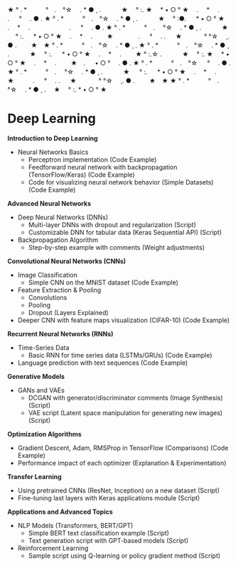★ ° . *　　　°　.　°☆ 　. * ● ¸ 
. 　　　★ 　° :. ★　 * • ○ ° ★　 
.　 * 　.　 　　　　　. 　 
° 　. ● . ★ ° . *　　　°　.　°☆ 
　. * ● ¸ . 　　　★ 　° :●. 　 * 
• ○ ° ★　 .　 * 　.　 　　　　　.
 　 ° 　. ● . ★ ° . *　　　°　.　
°☆ 　. * ● ¸ . 　　　★ 　
° :. 　 * • ○ ° ★　 .　 * 　.　 
　★　　　　. 　 ° 　.  . 　    ★　 　　
° °☆ 　¸. ● . 　　★　★ 
° . *　　　°　.　°☆ 　. * ● ¸ . 
★ ° . *　　　°　.　°☆ 　. * ● ¸ 
. 　　　★ 　° :. 　 * • ○ ° ★　 
.　 * 　.　 　★     ° :.☆
. 　　　★ 　° :. ★　 * • ○ ° ★　 
.　 * 　.　 　★　. 　 • ○ 
° 　. ● . ★ ° . *　　　°　.　°☆ 
 　 ° 　. ● . ★ ° . *　　　°　.　
°☆ 　. * ● ¸ . 　　　★ 　
° :. 　 * • ○ ° ★　 .　 * 　.　 
　★　　　. 　 ° 　.  . 　   ★　 　　
° °☆ 　¸. ● . 　　★　★ 
★ ° . *　　　°　.　°☆ 　. * ● ¸ 
. 　★ 　° :. * • ○ ° ★ 
# Deep Learning

**Introduction to Deep Learning**
* Neural Networks Basics
    * Perceptron implementation (Code Example)
    * Feedforward neural network with backpropagation (TensorFlow/Keras) (Code Example)
    * Code for visualizing neural network behavior (Simple Datasets) (Code Example)

**Advanced Neural Networks**
* Deep Neural Networks (DNNs)
    * Multi-layer DNNs with dropout and regularization (Script)
    * Customizable DNN for tabular data (Keras Sequential API) (Script)
* Backpropagation Algorithm
    * Step-by-step example with comments (Weight adjustments)

**Convolutional Neural Networks (CNNs)**
* Image Classification
    * Simple CNN on the MNIST dataset (Code Example)
* Feature Extraction & Pooling
    * Convolutions
    * Pooling
    * Dropout (Layers Explained)
* Deeper CNN with feature maps visualization (CIFAR-10) (Code Example)

**Recurrent Neural Networks (RNNs)**
* Time-Series Data
    * Basic RNN for time series data (LSTMs/GRUs) (Code Example)
* Language prediction with text sequences (Code Example)

**Generative Models**
* GANs and VAEs
    * DCGAN with generator/discriminator comments (Image Synthesis) (Script)
    * VAE script (Latent space manipulation for generating new images) (Script)

**Optimization Algorithms**
* Gradient Descent, Adam, RMSProp in TensorFlow (Comparisons) (Code Example)
* Performance impact of each optimizer (Explanation & Experimentation)

**Transfer Learning**
* Using pretrained CNNs (ResNet, Inception) on a new dataset (Script)
* Fine-tuning last layers with Keras applications module (Script)

**Applications and Advanced Topics**
* NLP Models (Transformers, BERT/GPT)
    * Simple BERT text classification example (Script)
    * Text generation script with GPT-based models (Script)
* Reinforcement Learning
    * Sample script using Q-learning or policy gradient method (Script)